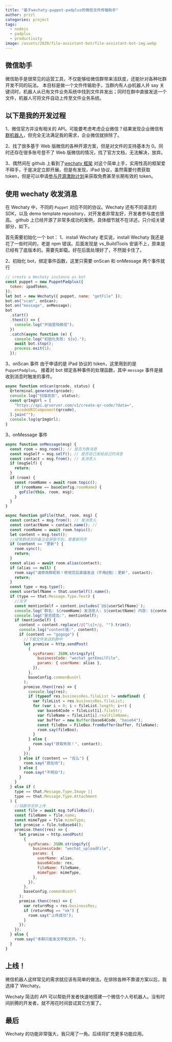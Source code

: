 ```yaml
---
title: "基于wechaty-puppet-padplus的微信文件传输助手"
author: przzl
categories: project
tags:
  - nodejs
  - padplus
  - productivity
image: /assets/2020/file-assistant-bot/file-assistant-bot-img.webp
---
```


## 微信助手

微信助手是很常见的运营工具，不仅能够给微信群带来活跃度，还能针对各种社群开发不同的玩法。
本目标是做一个文件传输助手，当群内有人@机器人并 say 关键词时，机器人从已有文件业务系统中找到文件并发出；同时在群中直接发送一个文件，机器人可将文件自动上传至文件业务系统。

## 以下是我的开发过程

1、微信官方并没有相关的 API。可能要考虑考虑企业微信？结果发现企业微信有[群机器人](https://work.weixin.qq.com/api/doc/90000/90136/91770)，但完全无法满足我的需求，企业微信就排除了。

2、找了很多基于 Web 版微信的各种开源方案，但是对文件的支持基本为 0。同时还存在很多账号登不了 Web 版微信的情况，找了官方文档，无法解决，放弃。

3、偶然间在 github 上看到了[wechaty 框架](https://github.com/wechaty/wechaty)
对这个简单上手，实用性高的框架爱不释手，于是决定立即开展。但是有发现，iPad 协议，虽然需要付费获取 token，但是可以申请[参与开源激励计划](https://github.com/juzibot/Welcome/wiki/Everything-about-Wechaty#2%E5%85%8D%E8%B4%B9Token%E5%8F%82%E4%B8%8E%E5%BC%80%E6%BA%90%E6%BF%80%E5%8A%B1%E8%AE%A1%E5%88%92)来获取免费甚至长期有效的 token。

## 使用 wechaty 收发消息

在 Wechaty 中，不同的 `Puppet` 对应不同的协议。Wechaty 还有不同语言的 SDK，以及 demo template repository，对开发者非常友好，开发者参与度也很高。
github 上已经开源了非常多成功的案例，具体细节就不在详述，只介绍关键部分，如下。

首先需要初始化一个 bot：
1、install Wechaty
老实说，install Wechaty 我还是花了一些时间的，老是 npm 错误。后面发现是 vs_BuildTools 安装不上，原来是已经有了底版本的。需要先卸载。好在后面处理好了，不然就卡住了。

2、初始化 bot，绑定事件函数，这里只需要 onScan 和 onMessage 两个事件就行

```js
// create a Wechaty instance as bot
const puppet = new PuppetPadplus({
  token: ipadToken,
});
let bot = new Wechaty({ puppet, name: "getFile" });
bot.on("scan", onScan);
bot.on("message", onMessage);
bot
  .start()
  .then(() => {
    console.log("开始登陆微信");
  })
  .catch(async function (e) {
    console.log("初始化失败: ${e}.");
    await bot.stop();
    process.exit(1);
  });
```

3、onScan 事件
由于申请的是 iPad 协议的 token，这里用到的是 `PuppetPadplus`。
接着对 bot 绑定各种事件的处理函数，其中 `message` 事件是接收到消息时触发的事件。

```js
async function onScan(qrcode, status) {
  Qrterminal.generate(qrcode);
  console.log("扫描状态", status);
  const qrImgUrl = [
    "https://api.qrserver.com/v1/create-qr-code/?data=",
    encodeURIComponent(qrcode),
  ].join("");
  console.log(qrImgUrl);
}
```

3、onMessage 事件

```js
async function onMessage(msg) {
  const room = msg.room(); // 是否为群消息
  const msgSelf = msg.self(); // 是否自己发给自己的消息
  const contact = msg.from(); // 发消息人
  if (msgSelf) {
    return;
  }
  if (room) {
    const roomName = await room.topic();
    if (roomName == baseConfig.roomName) {
      goFile(this, room, msg);
    }
  }
}

async function goFile(that, room, msg) {
  const contact = msg.from(); // 发消息人
  const contactName = contact.name(); //
  const roomName = await room.topic();
  let content = msg.text();
  //经常群成员的备注会获取不到，需重新同步
  if (content == "更新") {
    room.sync();
    return;
  }
  const alias = await room.alias(contact);
  if (alias == null) {
    room.say("请修改群昵称！修改完后直接发送（不用@我）：更新", contact);
    return;
  }
  const type = msg.type();
  const userSelfName = that.userSelf().name();
  if (type == that.Message.Type.Text) {
    //文字
    const mentionSelf = content.includes(`@${userSelfName}`);
    console.log(`群名: ${roomName} 发消息人: ${contactName} 内容: ${content}`);
    console.log("是否提及:", mentionSelf);
    if (mentionSelf) {
      content = content.replace(/@[^\s]+/g, "").trim();
      console.log("content值:", content);
      if (content == "gogogo") {
        //下载文件发送到群中
        let promise = http.sendPost(
          {
            sysParams: JSON.stringify({
              businessCode: "wechat_getEmailFile",
              params: { userName: alias },
            }),
          },
          baseConfig.commonBusUrl
        );
        promise.then((res) => {
          console.log(res);
          if (typeof res.businessRes.fileList != undefined) {
            var fileList = res.businessRes.fileList;
            for (var i = 0; i < fileList.length; i++) {
              var base64Code = fileList[i].fileStr;
              var fileName = fileList[i].realFileName;
              var buffer = new Buffer(base64Code, "base64");
              const fileBox = FileBox.fromBuffer(buffer, fileName);
              room.say(fileBox);
            }
          } else {
            room.say("获取失败！", contact);
          }
        });
      } else if (content == "在么") {
        room.say("我在线");
      } else {
        room.say("不明白");
      }
    }
  } else if (
    type == that.Message.Type.Image ||
    type == that.Message.Type.Attachment
  ) {
    //将群中文件上传
    const file = await msg.toFileBox();
    const fileName = file.name;
    const mimeType = file.mimeType;
    let promise = file.toBase64();
    promise.then((res) => {
      let promise = http.sendPost(
        {
          sysParams: JSON.stringify({
            businessCode: "wechat_uploadFile",
            params: {
              userName: alias,
              base64Code: res,
              fileName: fileName,
              mimeType: mimeType,
            },
          }),
        },
        baseConfig.commonBusUrl
      );
      promise.then((res) => {
        var returnMsg = res.businessRes;
        if (returnMsg == "ok") {
          room.say("上传成功");
        }
      });
    });
  } else {
    room.say("本群只能发文字和文件。");
  }
}
```

## 上线！

微信机器人这样常见的需求就应该有简单的做法。在排除各种不靠谱方案以后，我选择了 Wechaty。

Wechaty 简洁的 API 可以帮助开发者快速地搭建一个微信个人号机器人。没有时间折腾的开发者，就不用花时间尝试其它方案了。

## 最后

Wechaty 的功能非常强大，我只用了一角。后续将扩充更多功能应用。
